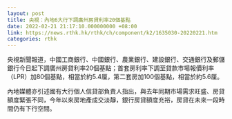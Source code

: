 ```yaml
---
layout: post
title: 央視：內地6大行下調廣州房貸利率20個基點
date: 2022-02-21 21:17:10.000000000 +08:00
link: https://news.rthk.hk/rthk/ch/component/k2/1635030-20220221.htm
categories: rthk
---
```


央視新聞報道，中國工商銀行、中國銀行、農業銀行、建設銀行、交通銀行及郵儲銀行今日起下調廣州房貸利率20個基點；首套房利率下調至貸款市場報價利率（LPR）加80個基點，相當於約5.4厘，第二套房加100個基點，相當於約5.6厘。

內地媒體亦引述國有大行個人信貸部負責人指出，與去年同期市場需求旺盛、房貸額度緊張不同，今年以來房地產成交淡靜，銀行房貸額度充裕，房貸在未來一段時間仍有下行空間。
